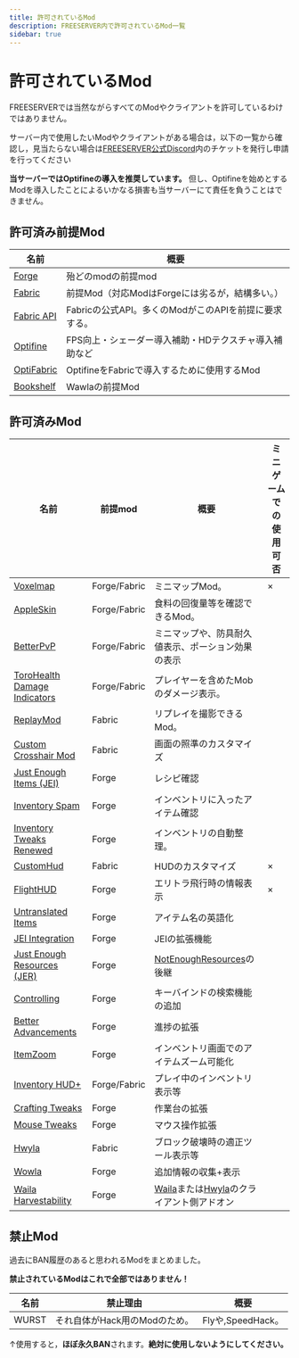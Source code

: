 ```yaml
---
title: 許可されているMod
description: FREESERVER内で許可されているMod一覧
sidebar: true
---
```

# 許可されているMod

FREESERVERでは当然ながらすべてのModやクライアントを許可しているわけではありません。

サーバー内で使用したいModやクライアントがある場合は，以下の一覧から確認し，見当たらない場合は[FREESERVER公式Discord](https://www.discord.gg/WudKwEj)内のチケットを発行し申請を行ってください

**当サーバーではOptifineの導入を推奨しています。**
 但し、Optifineを始めとするModを導入したことによるいかなる損害も当サーバーにて責任を負うことはできません。

## 許可済み前提Mod

| 名前                                                         | 概要                                                  |
| ------------------------------------------------------------ | ----------------------------------------------------- |
| [Forge](https://files.minecraftforge.net/)                   | 殆どのmodの前提mod                                    |
| [Fabric](https://fabricmc.net/use/)                          | 前提Mod（対応ModはForgeには劣るが，結構多い。）       |
| [Fabric API](https://www.curseforge.com/minecraft/mc-mods/fabric-api) | Fabricの公式API。多くのModがこのAPIを前提に要求する。 |
| [Optifine](https://optifine.net/downloads)                   | FPS向上・シェーダー導入補助・HDテクスチャ導入補助など |
| [OptiFabric  ](https://www.curseforge.com/minecraft/mc-mods/optifabric) | OptifineをFabricで導入するために使用するMod           |
| [Bookshelf](https://curseforge.com/minecraft/mc-mods/bookshelf)      | Wawlaの前提Mod                                        |

## 許可済みMod

| 名前                                                         | 前提mod      | 概要                                                         | ミニゲームでの使用可否 |
| ------------------------------------------------------------ | ------------ | ------------------------------------------------------------ | ---------------------- |
| [Voxelmap](https://www.curseforge.com/minecraft/mc-mods/voxelmap) | Forge/Fabric | ミニマップMod。                                              | ×                      |
| [AppleSkin ](https://www.curseforge.com/minecraft/mc-mods/appleskin) | Forge/Fabric | 食料の回復量等を確認できるMod。                              |                        |
| [BetterPvP ](https://chocolateminecraft.com/betterpvp2.php)                                               | Forge/Fabric | ミニマップや、防具耐久値表示、ポーション効果の表示           |                        |
| [ToroHealth Damage Indicators](https://www.curseforge.com/minecraft/mc-mods/torohealth-damage-indicators) | Forge/Fabric | プレイヤーを含めたMobのダメージ表示。                        |                        |
| [ReplayMod](https://www.replaymod.com/)                                                                   | Fabric       | リプレイを撮影できるMod。                                    |                        |
| [Custom Crosshair Mod](https://www.curseforge.com/minecraft/mc-mods/custom-crosshair-mod)                 | Fabric       | 画面の照準のカスタマイズ                                     |                        |
| [Just Enough Items (JEI)](https://www.curseforge.com/minecraft/mc-mods/jei)                               | Forge        | レシピ確認                                                   |                        |
| [Inventory Spam](https://www.curseforge.com/minecraft/mc-mods/inventory-spam)                             | Forge        | インベントリに入ったアイテム確認                             |                        |
| [Inventory Tweaks Renewed](https://www.curseforge.com/minecraft/mc-mods/inventory-tweaks-renewed)         | Forge        | インベントリの自動整理。                                     |                        |
| [CustomHud](https://www.curseforge.com/minecraft/mc-mods/customhud/files/3194364)                         | Fabric       | HUDのカスタマイズ                                            | ×                      |
| [FlightHUD](https://github.com/graycat27/FlightHUD/releases)                                              | Forge        | エリトラ飛行時の情報表示                                     | ×                      |
| [Untranslated Items](https://www.curseforge.com/minecraft/mc-mods/untranslated-items)                     | Forge        | アイテム名の英語化                                           |                        |
| [JEI Integration](https://www.curseforge.com/minecraft/mc-mods/jei-integration)                           | Forge        | JEIの拡張機能                                                |                        |
| [Just Enough Resources (JER)](https://www.curseforge.com/minecraft/mc-mods/just-enough-resources-jer)     | Forge        | [NotEnoughResources](http://minecraft.curseforge.com/projects/notenoughresources)の後継 |                        |
| [Controlling](https://www.curseforge.com/minecraft/mc-mods/controlling)                                   | Forge        | キーバインドの検索機能の追加                                 |                        |
| [Better Advancements](https://www.curseforge.com/minecraft/mc-mods/better-advancements)                   | Forge        | 進捗の拡張                                                   |                        |
| [ItemZoom](https://www.curseforge.com/minecraft/mc-mods/itemzoom)                                         | Forge        | インベントリ画面でのアイテムズーム可能化                     |                        |
| [Inventory HUD+](https://www.curseforge.com/minecraft/mc-mods/inventory-hud-forge)                        | Forge/Fabric | プレイ中のインベントリ表示等                                 |                        |
| [Crafting Tweaks](https://curseforge.com/minecraft/mc-mods/crafting-tweaks)                               | Forge        | 作業台の拡張                                                 |                        |
| [Mouse Tweaks](https://www.curseforge.com/minecraft/mc-mods/mouse-tweaks)                                 | Forge        | マウス操作拡張                                               |                        |
| [Hwyla](https://curseforge.com/minecraft/mc-mods/hwyla)                                                   | Fabric       | ブロック破壊時の適正ツール表示等                             |                        |
| [Wowla](https://curseforge.com/minecraft/mc-mods/wawla)                                                   | Forge        | 追加情報の収集+表示                                          |                        |
| [Waila Harvestability](https://www.curseforge.com/minecraft/mc-mods/waila-harvestability)                 | Forge        | [Waila](https://minecraft.curseforge.com/projects/waila)または[Hwyla](https://minecraft.curseforge.com/projects/hwyla)のクライアント側アドオン |                        

## 禁止Mod

過去にBAN履歴のあると思われるModをまとめました。

**禁止されているModはこれで全部ではありません！** 

| 名前| 禁止理由| 概要 |
| ---- | ---- | ---- |
|   WURST   |  それ自体がHack用のModのため。    |  Flyや,SpeedHack。    |

↑使用すると，**ほぼ永久BAN**されます。**絶対に使用しないようにしてください。**